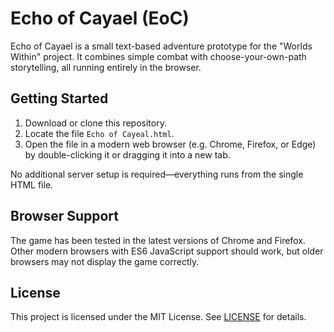 # Echo of Cayael (EoC)

Echo of Cayael is a small text-based adventure prototype for the "Worlds Within" project. It combines simple combat with choose-your-own-path storytelling, all running entirely in the browser.

## Getting Started

1. Download or clone this repository.
2. Locate the file `Echo of Cayeal.html`.
3. Open the file in a modern web browser (e.g. Chrome, Firefox, or Edge) by double-clicking it or dragging it into a new tab.

No additional server setup is required—everything runs from the single HTML file.

## Browser Support

The game has been tested in the latest versions of Chrome and Firefox. Other modern browsers with ES6 JavaScript support should work, but older browsers may not display the game correctly.

## License

This project is licensed under the MIT License. See [LICENSE](LICENSE) for details.
